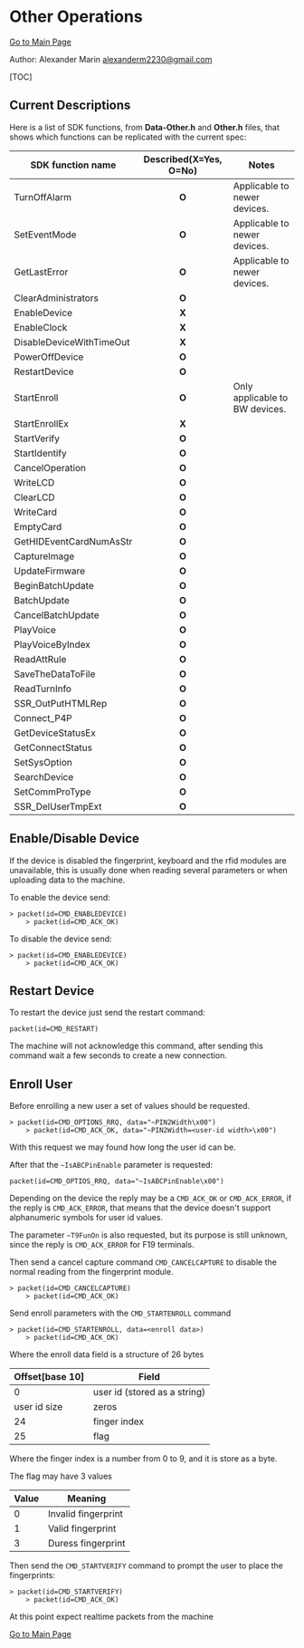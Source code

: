 # Other Operations #

[Go to Main Page](../protocol.md)

Author: Alexander Marin <alexanderm2230@gmail.com>

[TOC]

## Current Descriptions ##

Here is a list of SDK functions, from **Data-Other.h** and **Other.h** files, that shows which functions can be replicated with the current spec:

| SDK function name | Described(X=Yes, O=No)| Notes  |
| --- |  :---:  |--- |
|TurnOffAlarm | **O** | Applicable to newer devices.|
|SetEventMode| **O** | Applicable to newer devices.|
|GetLastError| **O**| Applicable to newer devices.|
|ClearAdministrators| **O**| |
|EnableDevice | **X**| |
|EnableClock | **X**| |
|DisableDeviceWithTimeOut| **X**| |
|PowerOffDevice | **O**| |
|RestartDevice | **O**| |
|StartEnroll |**O**|Only applicable to BW devices.|
|StartEnrollEx |**X**| |
|StartVerify |**O**| |
|StartIdentify | **O**| |
|CancelOperation | **O**| |
|WriteLCD | **O**| |
|ClearLCD | **O**| |
|WriteCard | **O**| |
|EmptyCard | **O**| |
|GetHIDEventCardNumAsStr | **O**| |
|CaptureImage | **O**| |
|UpdateFirmware | **O**| |
|BeginBatchUpdate | **O**| |
|BatchUpdate | **O**| |
|CancelBatchUpdate | **O**| |
|PlayVoice | **O**| |
|PlayVoiceByIndex| **O**| |
|ReadAttRule | **O**| |
|SaveTheDataToFile | **O**| |
|ReadTurnInfo | **O**| |
|SSR_OutPutHTMLRep | **O**| |
|Connect_P4P| **O**| |
|GetDeviceStatusEx | **O**| |
|GetConnectStatus| **O**| |
|SetSysOption | **O**| |
|SearchDevice | **O**| |
|SetCommProType| **O**| |
|SSR_DelUserTmpExt | **O**| |

## Enable/Disable Device ##

If the device is disabled the fingerprint, keyboard and the rfid modules are unavailable, this is usually done when reading several parameters or when uploading data to the machine.

To enable the device send:

	> packet(id=CMD_ENABLEDEVICE)
		> packet(id=CMD_ACK_OK)

To disable the device send:

	> packet(id=CMD_ENABLEDEVICE)
		> packet(id=CMD_ACK_OK)

## Restart Device ##

To restart the device just send the restart command:

	packet(id=CMD_RESTART)

The machine will not acknowledge this command, after sending this command wait a few seconds to create a new connection.

## Enroll User ##

Before enrolling a new user a set of values should be requested.

	> packet(id=CMD_OPTIONS_RRQ, data="~PIN2Width\x00")
		> packet(id=CMD_ACK_OK, data="~PIN2Width=<user-id width>\x00")

With this request we may found how long the user id can be.

After that the  `~IsABCPinEnable` parameter is requested:

	packet(id=CMD_OPTIOS_RRQ, data="~IsABCPinEnable\x00")

Depending on the device the reply may be a `CMD_ACK_OK` or `CMD_ACK_ERROR`, if the reply is `CMD_ACK_ERROR`, that means that the device doesn't support alphanumeric symbols for user id values.

The parameter `~T9FunOn` is also requested, but its purpose is still unknown, since the reply is `CMD_ACK_ERROR` for F19 terminals.

Then send a cancel capture command `CMD_CANCELCAPTURE` to disable the normal reading from the fingerprint module.

	> packet(id=CMD_CANCELCAPTURE)
		> packet(id=CMD_ACK_OK)

Send enroll parameters with the `CMD_STARTENROLL` command

	> packet(id=CMD_STARTENROLL, data=<enroll data>)
		> packet(id=CMD_ACK_OK)

Where the enroll data field is a structure of 26 bytes

|Offset[base 10]|Field|
|---|---|
|0|user id (stored as a string)|
|user id size | zeros |
|24|finger index|
|25|flag|

Where the finger index is a number from 0 to 9, and it is store as a byte.

The flag may have 3 values

|Value|Meaning|
|---|---|
|0|Invalid fingerprint|
|1|Valid fingerprint|
|3|Duress fingerprint|

Then send the `CMD_STARTVERIFY` command to prompt the user to place the fingerprints:

	> packet(id=CMD_STARTVERIFY)
		> packet(id=CMD_ACK_OK)

At this point expect realtime packets from the machine


[Go to Main Page](../protocol.md)
